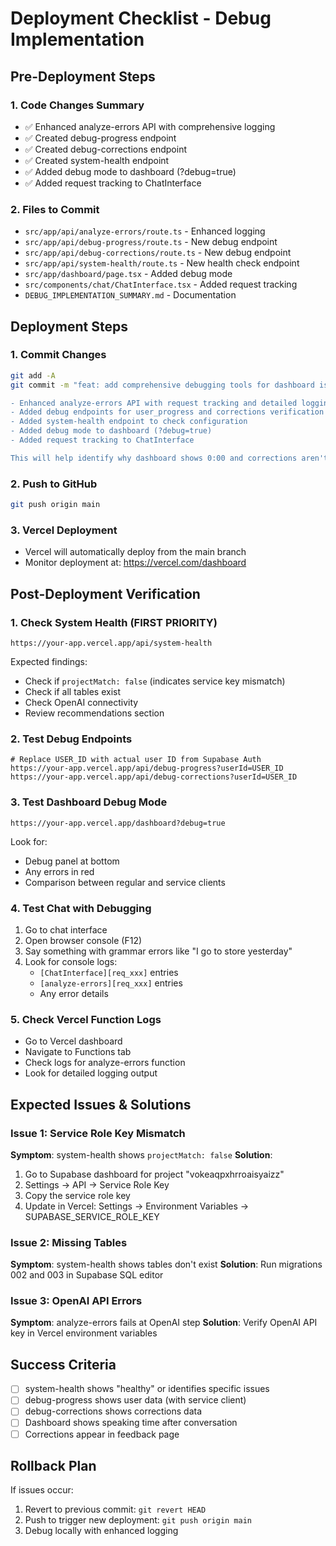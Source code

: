 # Deployment Checklist - Debug Implementation

## Pre-Deployment Steps

### 1. Code Changes Summary

- ✅ Enhanced analyze-errors API with comprehensive logging
- ✅ Created debug-progress endpoint
- ✅ Created debug-corrections endpoint
- ✅ Created system-health endpoint
- ✅ Added debug mode to dashboard (?debug=true)
- ✅ Added request tracking to ChatInterface

### 2. Files to Commit

- `src/app/api/analyze-errors/route.ts` - Enhanced logging
- `src/app/api/debug-progress/route.ts` - New debug endpoint
- `src/app/api/debug-corrections/route.ts` - New debug endpoint
- `src/app/api/system-health/route.ts` - New health check endpoint
- `src/app/dashboard/page.tsx` - Added debug mode
- `src/components/chat/ChatInterface.tsx` - Added request tracking
- `DEBUG_IMPLEMENTATION_SUMMARY.md` - Documentation

## Deployment Steps

### 1. Commit Changes

```bash
git add -A
git commit -m "feat: add comprehensive debugging tools for dashboard issues

- Enhanced analyze-errors API with request tracking and detailed logging
- Added debug endpoints for user_progress and corrections verification
- Added system-health endpoint to check configuration
- Added debug mode to dashboard (?debug=true)
- Added request tracking to ChatInterface

This will help identify why dashboard shows 0:00 and corrections aren't saved"
```

### 2. Push to GitHub

```bash
git push origin main
```

### 3. Vercel Deployment

- Vercel will automatically deploy from the main branch
- Monitor deployment at: https://vercel.com/dashboard

## Post-Deployment Verification

### 1. Check System Health (FIRST PRIORITY)

```
https://your-app.vercel.app/api/system-health
```

Expected findings:

- Check if `projectMatch: false` (indicates service key mismatch)
- Check if all tables exist
- Check OpenAI connectivity
- Review recommendations section

### 2. Test Debug Endpoints

```
# Replace USER_ID with actual user ID from Supabase Auth
https://your-app.vercel.app/api/debug-progress?userId=USER_ID
https://your-app.vercel.app/api/debug-corrections?userId=USER_ID
```

### 3. Test Dashboard Debug Mode

```
https://your-app.vercel.app/dashboard?debug=true
```

Look for:

- Debug panel at bottom
- Any errors in red
- Comparison between regular and service clients

### 4. Test Chat with Debugging

1. Go to chat interface
2. Open browser console (F12)
3. Say something with grammar errors like "I go to store yesterday"
4. Look for console logs:
   - `[ChatInterface][req_xxx]` entries
   - `[analyze-errors][req_xxx]` entries
   - Any error details

### 5. Check Vercel Function Logs

- Go to Vercel dashboard
- Navigate to Functions tab
- Check logs for analyze-errors function
- Look for detailed logging output

## Expected Issues & Solutions

### Issue 1: Service Role Key Mismatch

**Symptom**: system-health shows `projectMatch: false`
**Solution**:

1. Go to Supabase dashboard for project "vokeaqpxhrroaisyaizz"
2. Settings → API → Service Role Key
3. Copy the service role key
4. Update in Vercel: Settings → Environment Variables → SUPABASE_SERVICE_ROLE_KEY

### Issue 2: Missing Tables

**Symptom**: system-health shows tables don't exist
**Solution**: Run migrations 002 and 003 in Supabase SQL editor

### Issue 3: OpenAI API Errors

**Symptom**: analyze-errors fails at OpenAI step
**Solution**: Verify OpenAI API key in Vercel environment variables

## Success Criteria

- [ ] system-health shows "healthy" or identifies specific issues
- [ ] debug-progress shows user data (with service client)
- [ ] debug-corrections shows corrections data
- [ ] Dashboard shows speaking time after conversation
- [ ] Corrections appear in feedback page

## Rollback Plan

If issues occur:

1. Revert to previous commit: `git revert HEAD`
2. Push to trigger new deployment: `git push origin main`
3. Debug locally with enhanced logging
